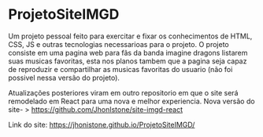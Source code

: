 # ProjetoSiteIMGD
Um projeto pessoal feito para exercitar e fixar os conhecimentos de HTML, CSS, JS e outras tecnologias necessarioas para o projeto.
O projeto consiste em uma pagina web para fãs da banda imagine dragons listarem suas musicas favoritas, esta nos planos tambem que a pagina seja capaz de reproduzir e compartilhar as musicas favoritas do usuario (não foi possivel nessa versão do projeto).

Atualizações posteriores viram em outro repositorio em que o site será remodelado em React para uma nova e melhor experiencia. Nova versão do site- > https://github.com/JhonIstone/site-imgd-react

Link do site: https://jhonistone.github.io/ProjetoSiteIMGD/
